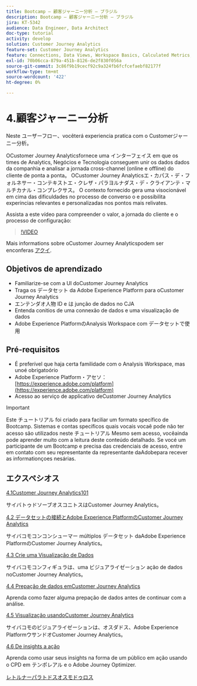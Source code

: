 ```yaml
---
title: Bootcamp — 顧客ジャーニー分析 — ブラジル
description: Bootcamp — 顧客ジャーニー分析 — ブラジル
jira: KT-5342
audience: Data Engineer, Data Architect
doc-type: tutorial
activity: develop
solution: Customer Journey Analytics
feature-set: Customer Journey Analytics
feature: Connections, Data Views, Workspace Basics, Calculated Metrics, Visualizations, Audiences
exl-id: 70b06cca-879a-451b-8126-de2f830f056a
source-git-commit: 3c86f9b19cecf92c9a324fb6fcfcefaebf82177f
workflow-type: tm+mt
source-wordcount: '422'
ht-degree: 0%

---
```


# 4.顧客ジャーニー分析

Neste ユーザーフロー、vocêterá experiencia pratica com o Customerジャーニー分析。

OCustomer Journey Analyticsfornece uma インターフェイス em que os times de Analytics, Negócios e Tecnologia conseguem unir os dados dados da companhia e analisar a jornada cross-channel (online e offline) do cliente de ponta a ponta。 OCustomer Journey Analyticsエ・カパス・デ・フォルネサー・コンテキストエ・クレザ・パラヨルナダス・デ・クライアンテ・マルチカナル・コンプレクサス。 O contexto fornecido gera uma visocionável em cima das dificuldades no processo de converso o e possibilita experincias relevantes e personalizadas nos pontos mais relivates.

Assista a este vídeo para compreender o valor, a jornada do cliente e o processo de configuração:

>[!VIDEO](https://video.tv.adobe.com/v/327188?quality=12&learn=on)

Mais informations sobre oCustomer Journey Analyticspodem ser enconferas [アクイ](https://spark.adobe.com/page/t62eiRu9l6iWJ/).

## Objetivos de aprendizado

- Familiarize-se com a UI doCustomer Journey Analytics
- Traga os データセット da Adobe Experience Platform para oCustomer Journey Analytics
- エンテンダオ人物 ID e は junção de dados no CJA
- Entenda conitios de uma connexão de dados e uma visualização de dados
- Adobe Experience PlatformのAnalysis Workspace com データセットで使用

## Pré-requisitos

- É preferível que haja certa familidade com o Analysis Workspace, mas unoé obrigatoório
- Adobe Experience Platform・アセソ： [https://experience.adobe.com/platform](https://experience.adobe.com/platform)
- Acesso ao serviço de applicativo deCustomer Journey Analytics

>[!IMPORTANT]
>
>Este チュートリアル foi criado para faciliar um formato specífico de Bootcamp. Sistemas e contas specíficos quais vocais vocaê pode não ter acesso são utilizados neste チュートリアル Mesmo sem acesso, vocêainda pode aprender muito com a leitura deste conteúdo detalhado. Se vocé um participante de um Bootcamp e precisa das credenciais de acesso, entre em contato com seu representante da representante daAdobepara recever as informationçoes nesárias.

## エクスペシオス

[4.1Customer Journey Analytics101](./ex1.md)

サイバトゥドソーブオスコニトスはCustomer Journey Analytics。

[4.2 データセットの接続とAdobe Experience PlatformのCustomer Journey Analytics](./ex2.md)

サイバコモコンコンシューマー múltiplos データセット daAdobe Experience PlatformのCustomer Journey Analytics。

[4.3 Crie uma Visualização de Dados](./ex3.md)

サイバコモコンフィギュラは、uma ビジュアライゼーション ação de dados noCustomer Journey Analytics。

[4.4 Prepação de dados emCustomer Journey Analytics](./ex4.md)

Aprenda como fazer alguma prepação de dados antes de continuar com a análise.

[4.5 Visualização usandoCustomer Journey Analytics](./ex5.md)

サイバコモのビジュアライゼーションは、オスダドス、Adobe Experience PlatformウサンドオCustomer Journey Analytics。

[4.6 De insights a ação](./ex6.md)

Aprenda como usar seus insights na forma de um público em ação usando o CPD em テンポレアル e o Adobe Journey Optimizer.

[レトルナーパラトドスオスモドゥロス](../../overview.md)
